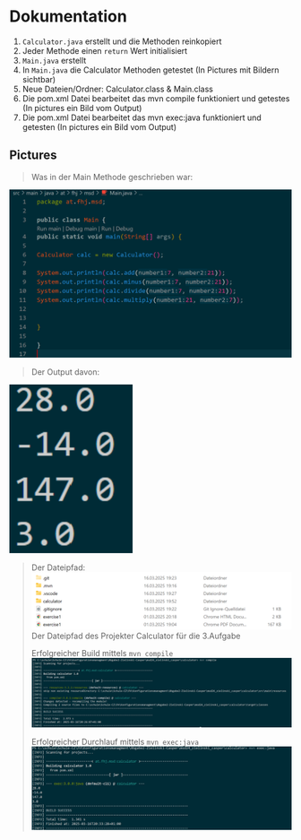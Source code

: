 # Dokumentation

1. ``Calculator.java`` erstellt und die Methoden reinkopiert
2. Jeder Methode einen ``return`` Wert initialisiert
3. ``Main.java`` erstellt
4. In ``Main.java`` die Calculator Methoden getestet (In Pictures mit Bildern sichtbar)
5. Neue Dateien/Ordner: Calculator.class & Main.class
6. Die pom.xml Datei bearbeitet das mvn compile funktioniert und getestes (In pictures ein Bild vom Output)
7. Die pom.xml Datei bearbeitet das mvn exec:java funktioniert und getesten (In pictures ein Bild vom Output)

## Pictures

> Was in der Main Methode geschrieben war:
>
![calctest](resources/images/CalcTest.png)
> Der Output davon:
>
![output](resources/images/Output.png)
>
> Der Dateipfad:
![Dateipfad](resources/images/ex3_1.png)
> Der Dateipfad des Projekter Calculator für die 3.Aufgabe
>
>Erfolgreicher Build mittels ``mvn compile``
![mvn_compile](resources/images/ex3_2.png)
>
>Erfolgreicher Durchlauf mittels ``mvn exec:java``
![mvn_exec:java](resources/images/ex3_3.png)
